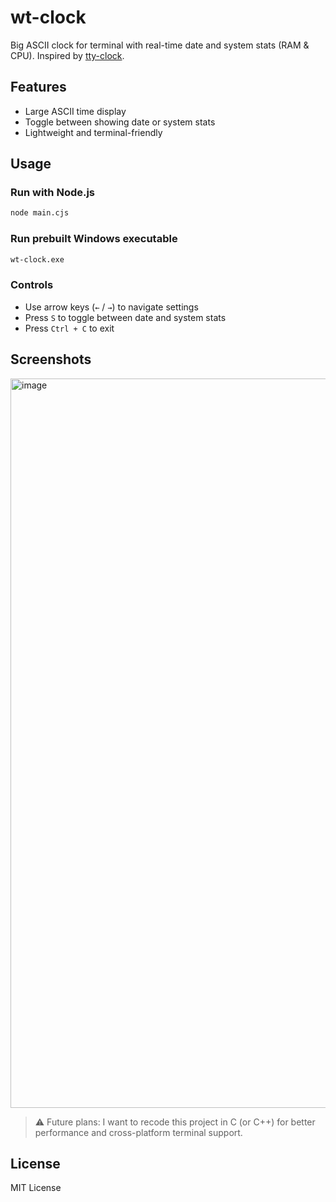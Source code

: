 # wt-clock

Big ASCII clock for terminal with real-time date and system stats (RAM & CPU). Inspired by [tty-clock](https://github.com/xorg62/tty-clock).

## Features

* Large ASCII time display
* Toggle between showing date or system stats
* Lightweight and terminal-friendly

## Usage

### Run with Node.js

```bash
node main.cjs
```

### Run prebuilt Windows executable

```bash
wt-clock.exe
```

### Controls

* Use arrow keys (`←` / `→`) to navigate settings
* Press `S` to toggle between date and system stats
* Press `Ctrl + C` to exit

## Screenshots

<img width="2506" height="1167" alt="image" src="https://github.com/user-attachments/assets/093d520d-b073-4f3e-a700-781e192aac14" />

> ⚠️ Future plans: I want to recode this project in C (or C++) for better performance and cross-platform terminal support.

## License

MIT License

